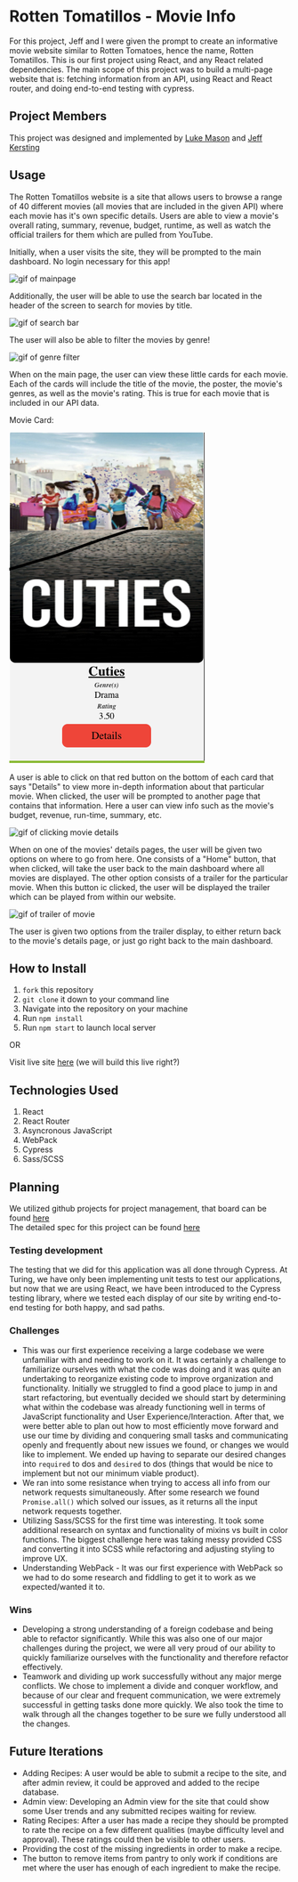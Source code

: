 # Rotten Tomatillos - Movie Info
For this project, Jeff and I were given the prompt to create an informative movie website similar to Rotten Tomatoes, hence the name, Rotten Tomatillos. This is our first project using React, and any React related dependencies. The main scope of this project was to build a multi-page website that is: fetching information from an API, using React and React router, and doing end-to-end testing with cypress.

## Project Members
This project was designed and implemented by [Luke Mason](https://github.com/LukeMason33) and [Jeff Kersting](https://github.com/JeffKersting)

## Usage
The Rotten Tomatillos website is a site that allows users to browse a range of 40 different movies (all movies that are included in the given API) where each movie has it's own specific details. Users are able to view a movie's overall rating, summary, revenue, budget, runtime, as well as watch the official trailers for them which are pulled from YouTube.

Initially, when a user visits the site, they will be prompted to the main dashboard. No login necessary for this app!

![gif of mainpage](https://media.giphy.com/media/y94XK84gEtwBQGZAK6/giphy.gif)


Additionally, the user will be able to use the search bar located in the header of the screen to search for movies by title.

![gif of search bar](https://media.giphy.com/media/jhY8WrGqE7DNN6L1fg/giphy.gif)


The user will also be able to filter the movies by genre!

![gif of genre filter](https://media.giphy.com/media/T4dgIvz4r7DtA4qUS4/giphy.gif)

When on the main page, the user can view these little cards for each movie. Each of the cards will include the title of the movie, the poster, the movie's genres, as well as the movie's rating. This is true for each movie that is included in our API data.

Movie Card:

![screenshot of movie card](./readme-images/movie-card.png)

A user is able to click on that red button on the bottom of each card that says "Details" to view more in-depth information about that particular movie. When clicked, the user will be prompted to another page that contains that information. Here a user can view info such as the movie's budget, revenue, run-time, summary, etc.

![gif of clicking movie details](https://media.giphy.com/media/isU9bs7lG3NFTvSZse/giphy.gif)

When on one of the movies' details pages, the user will be given two options on where to go from here. One consists of a "Home" button, that when clicked, will take the user back to the main dashboard where all movies are displayed. The other option consists of a trailer for the particular movie. When this button ic clicked, the user will be displayed the trailer which can be played from within our website.

![gif of trailer of movie](https://media.giphy.com/media/9RvewJKLpUFNn40nTO/giphy.gif)

The user is given two options from the trailer display, to either return back to the movie's details page, or just go right back to the main dashboard.

## How to Install
1. `fork` this repository
2. `git clone` it down to your command line
3. Navigate into the repository on your machine
4. Run `npm install`
5. Run `npm start` to launch local server

OR

Visit live site [here]() (we will build this live right?)

## Technologies Used
1. React
2. React Router
3. Asyncronous JavaScript
3. WebPack
4. Cypress
5. Sass/SCSS

## Planning
We utilized github projects for project management, that board can be found [here](https://github.com/LukeMason33/Rotten-Tomatillos/projects) <br>
The detailed spec for this project can be found [here](https://frontend.turing.io/projects/module-3/rancid-tomatillos-v3.html) <br>

### Testing development
The testing that we did for this application was all done through Cypress. At Turing, we have only been implementing unit tests to test our applications, but now that we are using React, we have been introduced to the Cypress testing library, where we tested each display of our site by writing end-to-end testing for both happy, and sad paths.

### Challenges
* This was our first experience receiving a large codebase we were unfamiliar with and needing to work on it. It was certainly a challenge to familiarize ourselves with what the code was doing and it was quite an undertaking to reorganize existing code to improve organization and functionality. Initially we struggled to find a good place to jump in and start refactoring, but eventually decided we should start by determining what within the codebase was already functioning well in terms of JavaScript functionality and User Experience/Interaction. After that, we were better able to plan out how to most efficiently move forward and use our time by dividing and conquering small tasks and communicating openly and frequently about new issues we found, or changes we would like to implement. We ended up having to separate our desired changes into `required` to dos and `desired` to dos (things that would be nice to implement but not our minimum viable product).
* We ran into some resistance when trying to access all info from our network requests simultaneously. After some research we found `Promise.all()` which solved our issues, as it returns all the input network requests together.
* Utilizing Sass/SCSS for the first time was interesting. It took some additional research on syntax and functionality of mixins vs built in color functions. The biggest challenge here was taking messy provided CSS and converting it into SCSS while refactoring and adjusting styling to improve UX.
* Understanding WebPack - It was our first experience with WebPack so we had to do some research and fiddling to get it to work as we expected/wanted it to.

### Wins
* Developing a strong understanding of a foreign codebase and being able to refactor significantly. While this was also one of our major challenges during the project, we were all very proud of our ability to quickly familiarize ourselves with the functionality and therefore refactor effectively.
* Teamwork and dividing up work successfully without any major merge conflicts. We chose to implement a divide and conquer workflow, and because of our clear and frequent communication, we were extremely successful in getting tasks done more quickly. We also took the time to walk through all the changes together to be sure we fully understood all the changes.

## Future Iterations
* Adding Recipes: A user would be able to submit a recipe to the site, and after admin review, it could be approved and added to the recipe database.
* Admin view: Developing an Admin view for the site that could show some User trends and any submitted recipes waiting for review.
* Rating Recipes: After a user has made a recipe they should be prompted to rate the recipe on a few different qualities (maybe difficulty level and approval). These ratings could then be visible to other users.
* Providing the cost of the missing ingredients in order to make a recipe.
* The button to remove items from pantry to only work if conditions are met where the user has enough of each ingredient to make the recipe.
